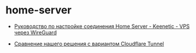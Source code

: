 # home-server

- [Руководство по настройке соединения Home Server - Keenetic - VPS через WireGuard](./HOME_SERVER_V2.md)

- [Сравнение нашего решения с вариантом Cloudflare Tunnel](./ALTER.md)